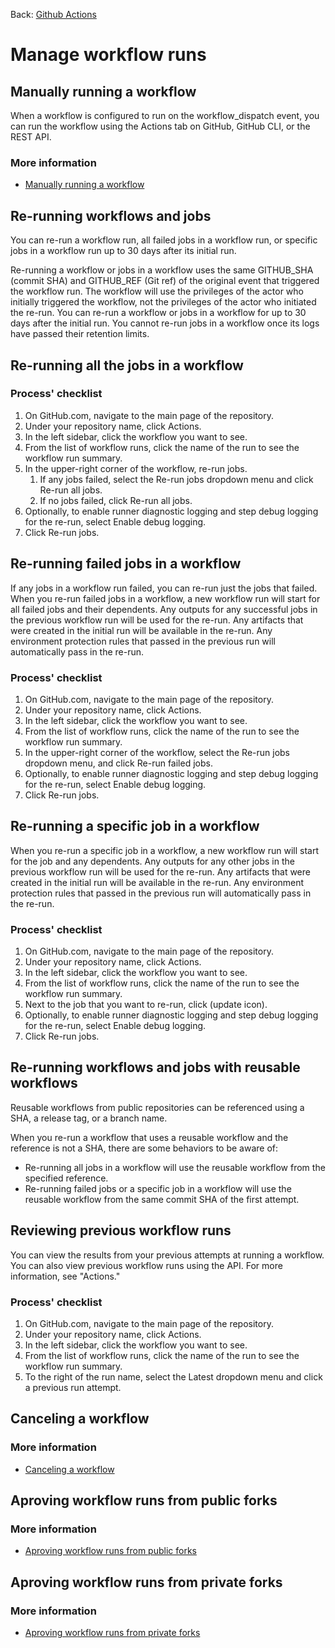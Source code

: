Back: [Github Actions](./gha.md)

# Manage workflow runs

## Manually running a workflow

When a workflow is configured to run on the workflow_dispatch event, you can run the workflow using the Actions tab on GitHub, GitHub CLI, or the REST API.

### More information

- [Manually running a workflow](https://docs.github.com/en/actions/managing-workflow-runs/manually-running-a-workflow)

## Re-running workflows and jobs

You can re-run a workflow run, all failed jobs in a workflow run, or specific jobs in a workflow run up to 30 days after its initial run.

Re-running a workflow or jobs in a workflow uses the same GITHUB_SHA (commit SHA) and GITHUB_REF (Git ref) of the original event that triggered the workflow run. The workflow will use the privileges of the actor who initially triggered the workflow, not the privileges of the actor who initiated the re-run. You can re-run a workflow or jobs in a workflow for up to 30 days after the initial run. You cannot re-run jobs in a workflow once its logs have passed their retention limits.

## Re-running all the jobs in a workflow

### Process' checklist

1. On GitHub.com, navigate to the main page of the repository.
2. Under your repository name, click Actions.
3. In the left sidebar, click the workflow you want to see.
4. From the list of workflow runs, click the name of the run to see the workflow run summary.
5. In the upper-right corner of the workflow, re-run jobs.
   1. If any jobs failed, select the Re-run jobs dropdown menu and click Re-run all jobs.
   2. If no jobs failed, click Re-run all jobs.
6. Optionally, to enable runner diagnostic logging and step debug logging for the re-run, select Enable debug logging.
7. Click Re-run jobs.

## Re-running failed jobs in a workflow

If any jobs in a workflow run failed, you can re-run just the jobs that failed. When you re-run failed jobs in a workflow, a new workflow run will start for all failed jobs and their dependents. Any outputs for any successful jobs in the previous workflow run will be used for the re-run. Any artifacts that were created in the initial run will be available in the re-run. Any environment protection rules that passed in the previous run will automatically pass in the re-run.

### Process' checklist

1. On GitHub.com, navigate to the main page of the repository.
2. Under your repository name, click Actions.
3. In the left sidebar, click the workflow you want to see.
4. From the list of workflow runs, click the name of the run to see the workflow run summary.
5. In the upper-right corner of the workflow, select the Re-run jobs dropdown menu, and click Re-run failed jobs.
6. Optionally, to enable runner diagnostic logging and step debug logging for the re-run, select Enable debug logging.
7. Click Re-run jobs.

## Re-running a specific job in a workflow

When you re-run a specific job in a workflow, a new workflow run will start for the job and any dependents. Any outputs for any other jobs in the previous workflow run will be used for the re-run. Any artifacts that were created in the initial run will be available in the re-run. Any environment protection rules that passed in the previous run will automatically pass in the re-run.

### Process' checklist

1. On GitHub.com, navigate to the main page of the repository.
2. Under your repository name, click Actions.
3. In the left sidebar, click the workflow you want to see.
4. From the list of workflow runs, click the name of the run to see the workflow run summary.
5. Next to the job that you want to re-run, click (update icon).
6. Optionally, to enable runner diagnostic logging and step debug logging for the re-run, select Enable debug logging.
7. Click Re-run jobs.

## Re-running workflows and jobs with reusable workflows

Reusable workflows from public repositories can be referenced using a SHA, a release tag, or a branch name.

When you re-run a workflow that uses a reusable workflow and the reference is not a SHA, there are some behaviors to be aware of:

- Re-running all jobs in a workflow will use the reusable workflow from the specified reference.
- Re-running failed jobs or a specific job in a workflow will use the reusable workflow from the same commit SHA of the first attempt.

## Reviewing previous workflow runs

You can view the results from your previous attempts at running a workflow. You can also view previous workflow runs using the API. For more information, see "Actions."

### Process' checklist

1. On GitHub.com, navigate to the main page of the repository.
2. Under your repository name, click Actions.
3. In the left sidebar, click the workflow you want to see.
4. From the list of workflow runs, click the name of the run to see the workflow run summary.
5. To the right of the run name, select the Latest dropdown menu and click a previous run attempt.

## Canceling a workflow

### More information

- [Canceling a workflow](https://docs.github.com/en/actions/managing-workflow-runs/canceling-a-workflow)

## Aproving workflow runs from public forks

### More information

- [Aproving workflow runs from public forks](https://docs.github.com/en/actions/managing-workflow-runs/approving-workflow-runs-from-public-forks)

## Aproving workflow runs from private forks

### More information

- [Aproving workflow runs from private forks](https://docs.github.com/en/actions/managing-workflow-runs/approving-workflow-runs-from-private-forks)
